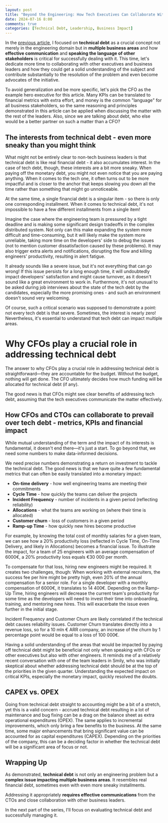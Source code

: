 ```yaml
---
layout: post
title: "Beyond the Engineering: How Tech Executives Can Collaborate With Other Business Leaders to Prevail Over Technical Debt"
date: 2024-07-16 8:00
comments: true
categories: [Technical Debt, Leadership, Business Impact]
---
```



In the [previous article](https://karolgalanciak.com/blog/2024/07/07/beyond-the-engineering-the-business-risks-of-ignoring-technical-debt/), I focused on **technical debt** as a crucial concept not merely in the engineering domain but in **multiple business areas** and how **effective communication** and **speaking the language of other stakeholders** is critical for successfully dealing with it. This time, let's dedicate more time to collaborating with other executives and business leaders and how they could get a solid understanding of the subject and contribute substantially to the resolution of the problem and even become advocates of the initiative.

To avoid generalization and be more specific, let's pick the CFO as the example hero executive for this article. Many KPIs can be translated to financial metrics with extra effort, and money is the common "language" for all business stakeholders, so the same reasoning and principles demonstrated in this article can be applied when discussing the matter with the rest of the leaders. Also, since we are talking about debt, who else would be a better partner on such a matter than a CFO?


<!--more-->

## The interests from technical debt - even more sneaky than you might think

What might not be entirely clear to non-tech business leaders is that technical debt is like real financial debt - it also accumulates interest. In the case of tech debt, though, these interests are a bit more sneaky. When paying off the monetary debt, you might not even notice that you are paying anything. When it comes to the tech one, it often turns out to be more impactful and is closer to the anchor that keeps slowing you down all the time rather than something that might go unnoticeable.

At the same time, a single financial debt is a singular item - so there is only one corresponding installment. When it comes to technical debt, it's not impossible to have a few different installments from a single item!

Imagine the case where the engineering team is pressured by a tight deadline and is making some significant design tradeoffs in the complex distributed system. Not only can this make expanding the system more difficult and time-consuming, but it will likely make the system more unreliable, taking more time on the developers' side to debug the issues (not to mention customer dissatisfaction caused by these problems). It may also trigger extra alerts and notifications, disrupting the flow and killing engineers' productivity, resulting in alert fatigue.

It already sounds like a severe issue, but it's not everything that can go wrong! If this issue persists for a long enough time, it will undoubtedly impact developers' satisfaction and might cause turnover, as it doesn't sound like a great environment to work in. Furthermore, it's not unusual to be asked during job interviews about the state of the tech debt by the candidates, especially the more promising ones - and such an environment doesn't sound very welcoming.

Of course, such a critical scenario was supposed to demonstrate a point: not every tech debt is that severe. Sometimes, the interest is nearly zero! Nevertheless, it's essential to understand that tech debt can impact multiple areas.

# Why CFOs play a crucial role in addressing technical debt

The answer to why CFOs play a crucial role in addressing technical debt is straightforward—they are accountable for the budget. Without the budget, nothing will get done. The CFO ultimately decides how much funding will be allocated for technical debt (if any).

The good news is that CFOs might see clear benefits of addressing tech debt, assuming that the tech executives communicate the matter effectively.

## How CFOs and CTOs can collaborate to prevail over tech debt - metrics, KPIs and financial impact

While mutual understanding of the term and the impact of its interests is fundamental, it doesn't end there—it's just a start. To go beyond that, we need some numbers to make data-informed decisions.

We need precise numbers demonstrating a return on investment to tackle the technical debt. The good news is that we have quite a few fundamental metrics that can often be easily translated into a monetary impact:

- **On-time delivery** - how well engineering teams are meeting their commitments
- **Cycle Time** - how quickly the teams can deliver the projects
- **Incident Frequency** - number of incidents in a given period (reflecting reliability)
- **Allocations** - what the teams are working on (where their time is allocated)
- **Customer churn** - loss of customers in a given period
- **Ramp-up Time** - how quickly new hires become productive

For example, by knowing the total cost of monthly salaries for a given team, we can see how a 20% productivity loss (reflected in Cycle Time, On-Time Delivery, and likely in Allocations) becomes a financial issue. To illustrate the impact, for a team of 25 engineers with an average compensation of 6000€, a 20% productivity loss equals €30 000 per month.

To compensate for that loss, hiring new engineers might be required. It creates two challenges, though:
When working with external recruiters, the success fee per hire might be pretty high, even 20% of the annual compensation for a senior role. For a single developer with a monthly compensation of 6000€, it translates to 14 400€.
Depending on the Ramp-Up Time, hiring engineers will decrease the current team's productivity for some time as the developers will need to invest their time into onboarding, training, and mentoring new hires. This will exacerbate the issue even further in the initial stage.

Incident Frequency and Customer Churn are likely correlated if the technical debt causes reliability issues. Customer Churn translates directly into a revenue loss, so for a 10 mln € ARR company, an increase of the churn by 1 percentage point would be equal to a loss of 100 000€.

Having a solid understanding of the areas that would be impacted by paying off technical debt might be beneficial not only when speaking with CFOs or other executives but also with other engineers. It reminds me of a relatively recent conversation with one of the team leaders in Smily, who was initially skeptical about whether addressing technical debt should be at the top of the priorities in the given quarter. Understanding the expected impact on critical KPIs, especially the monetary impact, quickly resolved the doubts.

## CAPEX vs. OPEX

Going from technical debt straight to accounting might be a bit of a stretch, yet this is a valid concern - accrued technical debt resulting in a lot of maintenance and bug fixing can be a drag on the balance sheet as extra operational expenditures (OPEX). The same applies to incremental improvements, which only bring a few benefits to the business. At the same time, some major enhancements that bring significant value can be accounted for as capital expenditures (CAPEX). Depending on the priorities of the company, this can be a deciding factor in whether the technical debt will be a significant area of focus or not.

## Wrapping Up

As demonstrated, **technical debt** is not only an engineering problem but a **complex issue impacting multiple business areas**. It resembles real financial debt, sometimes even with even more sneaky installments.

Addressing it appropriately **requires effective communications** from the CTOs and close collaboration with other business leaders.

In the next part of the series, I'll focus on evaluating technical debt and successfully managing it.
